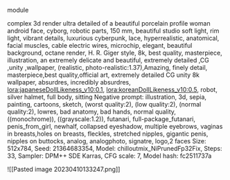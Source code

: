 module

complex 3d render ultra detailed of a beautiful porcelain profile woman android face, cyborg, robotic parts, 150 mm, beautiful studio soft light, rim light, vibrant details, luxurious cyberpunk, lace, hyperrealistic, anatomical, facial muscles, cable electric wires, microchip, elegant, beautiful background, octane render, H. R. Giger style, 8k, best quality, masterpiece, illustration, an extremely delicate and beautiful, extremely detailed ,CG ,unity ,wallpaper, (realistic, photo-realistic:1.37),Amazing, finely detail, masterpiece,best quality,official art, extremely detailed CG unity 8k wallpaper, absurdres, incredibly absurdres,  <lora:japaneseDollLikeness_v10:0.1>, <lora:koreanDollLikeness_v10:0.5>, robot, silver halmet, full body, sitting
Negative prompt: illustration, 3d, sepia, painting, cartoons, sketch, (worst quality:2), (low quality:2), (normal quality:2), lowres, bad anatomy, bad hands, normal quality, ((monochrome)), ((grayscale:1.2)), futanari, full-package_futanari, penis_from_girl, newhalf, collapsed eyeshadow, multiple eyebrows, vaginas in breasts,holes on breasts, fleckles, stretched nipples, gigantic penis, nipples on buttocks, analog, analogphoto, signatre, logo,2 faces
Size: 512x784, Seed: 21364683354, Model: chilloutmix_NiPrunedFp32Fix, Steps: 33, Sampler: DPM++ SDE Karras, CFG scale: 7, Model hash: fc2511737a

![[Pasted image 20230410133247.png]]